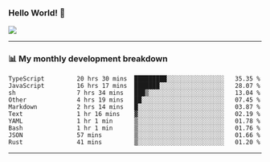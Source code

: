 ### Hello World! 👋

<a>
  <img align="center" src="https://github-readme-stats.vercel.app/api?username=megatunger&count_private=true&include_all_commits=true&bg_color=30,56CCF2,2F80ED&title_color=fff&text_color=fff" />
</a>

------
### 📊 My monthly development breakdown

<!--START_SECTION:waka-->

```text
TypeScript         20 hrs 30 mins  █████████░░░░░░░░░░░░░░░░   35.35 %
JavaScript         16 hrs 17 mins  ███████░░░░░░░░░░░░░░░░░░   28.07 %
sh                 7 hrs 34 mins   ███▒░░░░░░░░░░░░░░░░░░░░░   13.04 %
Other              4 hrs 19 mins   ██░░░░░░░░░░░░░░░░░░░░░░░   07.45 %
Markdown           2 hrs 14 mins   █░░░░░░░░░░░░░░░░░░░░░░░░   03.87 %
Text               1 hr 16 mins    ▓░░░░░░░░░░░░░░░░░░░░░░░░   02.19 %
YAML               1 hr 1 min      ▒░░░░░░░░░░░░░░░░░░░░░░░░   01.78 %
Bash               1 hr 1 min      ▒░░░░░░░░░░░░░░░░░░░░░░░░   01.76 %
JSON               57 mins         ▒░░░░░░░░░░░░░░░░░░░░░░░░   01.66 %
Rust               41 mins         ▒░░░░░░░░░░░░░░░░░░░░░░░░   01.20 %
```

<!--END_SECTION:waka-->

------
